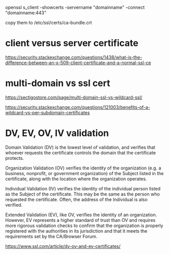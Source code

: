 
openssl s_client -showcerts -servername "domainname" -connect "domainname:443"

copy them to /etc/ssl/certs/ca-bundle.crt

# client versus server certificate

https://security.stackexchange.com/questions/1438/what-is-the-difference-between-an-x-509-client-certificate-and-a-normal-ssl-ce

# multi-domain vs ssl cert

https://sectigostore.com/page/multi-domain-ssl-vs-wildcard-ssl/

https://security.stackexchange.com/questions/121003/benefits-of-a-wildcard-vs-per-subdomain-certificates

# DV, EV, OV, IV validation


Domain Validation (DV) is the lowest level of validation, and verifies that whoever requests the certificate controls the domain that the certificate protects.

Organization Validation (OV) verifies the identity of the organization (e.g. a business, nonprofit, or government organization) of the Subject listed in the certificate, along with the location where the organization operates.

Individual Validation (IV) verifies the identity of the individual person listed as the Subject of the certificate. This may be the same as the person who requested the certificate. Often, the address of the Individual is also verified.

Extended Validation (EV), like OV, verifies the identity of an organization. However, EV represents a higher standard of trust than OV and requires more rigorous validation checks to confirm that the organization is properly registered with the authorities in its jurisdiction and that it meets the requirements set by the CA/Browser Forum.


https://www.ssl.com/article/dv-ov-and-ev-certificates/
